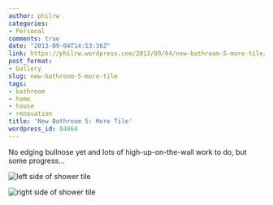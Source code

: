 ```yaml
---
author: philrw
categories:
- Personal
comments: true
date: "2013-09-04T14:53:36Z"
link: https://philrw.wordpress.com/2013/09/04/new-bathroom-5-more-tile/
post_format:
- Gallery
slug: new-bathroom-5-more-tile
tags:
- bathroom
- home
- house
- renovation
title: 'New Bathroom 5: More Tile'
wordpress_id: 84864
---
```


No edging bullnose yet and lots of high-up-on-the-wall work to do, but some progress...

![left side of shower tile](/images/2013-09-04-06.48.19.jpg)

![right side of shower tile](/images/2013-09-04-06.48.13.jpg)